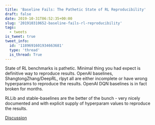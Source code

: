 ```yaml
---
title: 'Baseline Fails: The Pathetic State of RL Reproducibility'
draft: false
date: 2019-10-31T06:52:35+00:00
slug: '201910310652-baseline-fails-rl-reproducibility'
tags:
  - tweets
is_tweet: true
tweet_info:
  id: '1189691601934663681'
  type: 'thread'
  is_thread: True
---
```




State of RL benchmarks is pathetic. Minimal thing you had expect is definitive way to reproduce results. OpenAI baselines, ShangtongZhang/DeepRL, rlpyt all are either incomplete or have wrong hyperparams to reproduce the results. OpenAI DQN baselines is in fact broken for months.

RLLib and stable-baselines are the better of the bunch - very nicely documented and with explicit supply of hyperparam values to reproduce the results.

[Discussion](https://x.com/sytelus/status/1189691601934663681)
